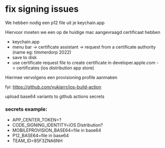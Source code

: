 # fix signing issues
We hebben nodig een p12 file uit je keychain.app

Hiervoor moeten we een op de huidige mac aangevraagd certificaat hebben

- keychain.app
- menu bar -> certificate assistant -> request from a certificate authority (name eg: timmerdorp 2022)
- save to disk
- use certificate request file to create certificate in developer.apple.com -> certificates (ios distribution app store)

Hiermee vervolgens een provisioning profile aanmaken

fyi: https://github.com/yukiarrr/ios-build-action

upload base64 variants to github actions secrets

### secrets example:
- APP_CENTER_TOKEN=?
- CODE_SIGNING_IDENTITY=iOS Distribution?
- MOBILEPROVISION_BASE64=file in base64
- P12_BASE64=file in base64
- TEAM_ID=85F3ZNA6NH
